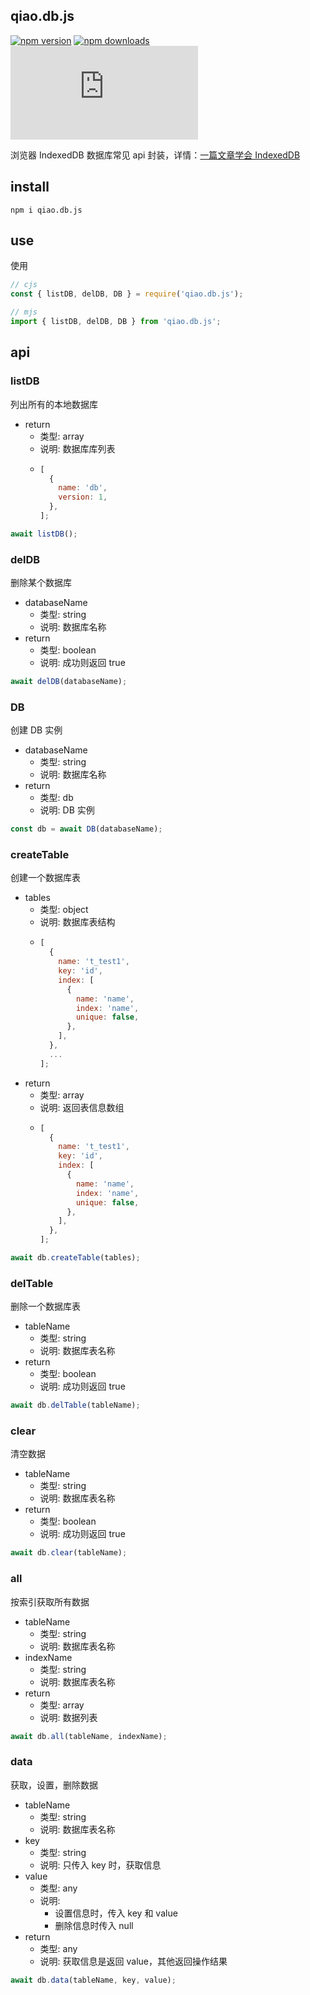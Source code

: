 ## qiao.db.js

[![npm version](https://img.shields.io/npm/v/qiao.db.js.svg?style=flat-square)](https://www.npmjs.org/package/qiao.db.js)
[![npm downloads](https://img.shields.io/npm/dm/qiao.db.js.svg?style=flat-square)](https://npm-stat.com/charts.html?package=qiao.db.js)
![npm bundle size](https://img.shields.io/bundlephobia/minzip/qiao.db.js)

浏览器 IndexedDB 数据库常见 api 封装，详情：[一篇文章学会 IndexedDB](https://blog.insistime.com/indexeddb)

## install

```shell
npm i qiao.db.js
```

## use

使用

```javascript
// cjs
const { listDB, delDB, DB } = require('qiao.db.js');

// mjs
import { listDB, delDB, DB } from 'qiao.db.js';
```

## api

### listDB

列出所有的本地数据库

- return
  - 类型: array
  - 说明: 数据库库列表
  - ```javascript
    [
      {
        name: 'db',
        version: 1,
      },
    ];
    ```

```javascript
await listDB();
```

### delDB

删除某个数据库

- databaseName
  - 类型: string
  - 说明: 数据库名称
- return
  - 类型: boolean
  - 说明: 成功则返回 true

```javascript
await delDB(databaseName);
```

### DB

创建 DB 实例

- databaseName
  - 类型: string
  - 说明: 数据库名称
- return
  - 类型: db
  - 说明: DB 实例

```javascript
const db = await DB(databaseName);
```

### createTable

创建一个数据库表

- tables
  - 类型: object
  - 说明: 数据库表结构
  - ```javascript
    [
      {
        name: 't_test1',
        key: 'id',
        index: [
          {
            name: 'name',
            index: 'name',
            unique: false,
          },
        ],
      },
      ...
    ];
    ```
- return
  - 类型: array
  - 说明: 返回表信息数组
  - ```javascript
    [
      {
        name: 't_test1',
        key: 'id',
        index: [
          {
            name: 'name',
            index: 'name',
            unique: false,
          },
        ],
      },
    ];
    ```

```javascript
await db.createTable(tables);
```

### delTable

删除一个数据库表

- tableName
  - 类型: string
  - 说明: 数据库表名称
- return
  - 类型: boolean
  - 说明: 成功则返回 true

```javascript
await db.delTable(tableName);
```

### clear

清空数据

- tableName
  - 类型: string
  - 说明: 数据库表名称
- return
  - 类型: boolean
  - 说明: 成功则返回 true

```javascript
await db.clear(tableName);
```

### all

按索引获取所有数据

- tableName
  - 类型: string
  - 说明: 数据库表名称
- indexName
  - 类型: string
  - 说明: 数据库表名称
- return
  - 类型: array
  - 说明: 数据列表

```javascript
await db.all(tableName, indexName);
```

### data

获取，设置，删除数据

- tableName
  - 类型: string
  - 说明: 数据库表名称
- key
  - 类型: string
  - 说明: 只传入 key 时，获取信息
- value
  - 类型: any
  - 说明:
    - 设置信息时，传入 key 和 value
    - 删除信息时传入 null
- return
  - 类型: any
  - 说明: 获取信息是返回 value，其他返回操作结果

```javascript
await db.data(tableName, key, value);
```
